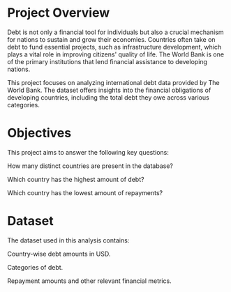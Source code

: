 # Project Overview

Debt is not only a financial tool for individuals but also a crucial mechanism for nations to sustain and grow their economies. Countries often take on debt to fund essential projects, such as infrastructure development, which plays a vital role in improving citizens' quality of life. The World Bank is one of the primary institutions that lend financial assistance to developing nations.

This project focuses on analyzing international debt data provided by The World Bank. The dataset offers insights into the financial obligations of developing countries, including the total debt they owe across various categories.

# Objectives

This project aims to answer the following key questions:

How many distinct countries are present in the database?

Which country has the highest amount of debt?

Which country has the lowest amount of repayments?

# Dataset

The dataset used in this analysis contains:

Country-wise debt amounts in USD.

Categories of debt.

Repayment amounts and other relevant financial metrics.
